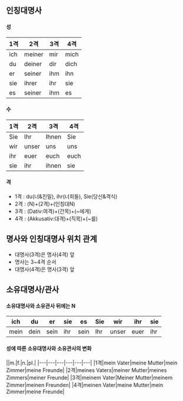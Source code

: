 ## 인칭대명사
#### 성
|1격|2격|3격|4격|
|---|---|---|---|
|ich|meiner|mir|mich|
|du|deiner|dir|dich|
|er|seiner|ihm|ihn|
|sie|ihrer|ihr|sie|
|es|seiner|ihm|es|
#### 수
|1격|2격|3격|4격|
|---|---|---|---|
|Sie|Ihr|Ihnen|Sie|
|wir|unser|uns|uns|
|ihr|euer|euch|euch|
|sie|ihr|ihnen|sie|
#### 격
- 1격 : du(너&친밀), ihr(너희들), Sie(당신&격식)
- 2격 : (N)+(2격)+(인칭대N)
- 3격 : (Dativ:여격)+(간목)+(~에게)
- 4격 : (Akkusativ:대격)+(직목)+(~를)

## 명사와 인칭대명사 위치 관계
- 대명사(3격)은 명사(4격) 앞
- 명사는 3~4격 순서
- 대명사(4격)은 명사(3격) 앞
  
## 소유대명사/관사
#### 소유대명사와 소유관사 뒤에는 N
|ich|du|er|sie|es|Sie|wir|ihr|sie|
|---|---|---|---|---|---|---|---|---|
|mein|dein|sein|ihr|sein|Ihr|unser|euer|ihr|
#### 성에 따른 소유대명사와 소유관사의 변화
||m.|f.|n.|pl.|
|---|---|---|---|---|---|
|1격|mein Vater|meine Mutter|mein Zimmer|meine Freunde|
|2격|meines Vaters|meiner Mutter|meines Zimmers|meiner Freunde|
|3격|meinem Vater|Meiner Mutter|meinem Zimmer|meinen Freunden|
|4격|meinen Vater|meine Mutter|mein Zimmer|meine Freunde|